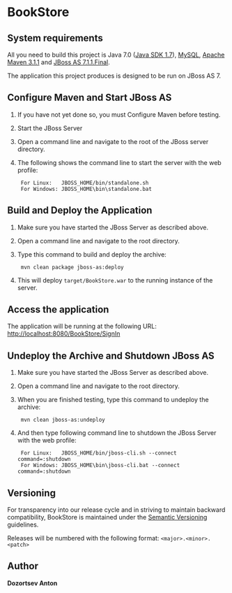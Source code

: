 BookStore
========================


System requirements
-------------------

All you need to build this project is Java 7.0 ([Java SDK 1.7][1]), [MySQL][5], [Apache Maven 3.1.1][2] and [JBoss AS 7.1.1.Final][3].

The application this project produces is designed to be run on JBoss AS 7.

Configure Maven and Start JBoss AS
-------------------------

1. If you have not yet done so, you must Configure Maven before testing.
2. Start the JBoss Server
3. Open a command line and navigate to the root of the JBoss server directory.
4. The following shows the command line to start the server with the web profile:

        For Linux:   JBOSS_HOME/bin/standalone.sh
        For Windows: JBOSS_HOME\bin\standalone.bat

Build and Deploy the Application
--------------------------------

1. Make sure you have started the JBoss Server as described above.
2. Open a command line and navigate to the root directory.
3. Type this command to build and deploy the archive:

        mvn clean package jboss-as:deploy

4. This will deploy `target/BookStore.war` to the running instance of the server.


Access the application
----------------------

The application will be running at the following URL: <http://localhost:8080/BookStore/SignIn>


Undeploy the Archive and Shutdown JBoss AS
--------------------

1. Make sure you have started the JBoss Server as described above.
2. Open a command line and navigate to the root directory.
3. When you are finished testing, type this command to undeploy the archive:

        mvn clean jboss-as:undeploy
        
4. And then type following command line to shutdown the JBoss Server with the web profile:

        For Linux:   JBOSS_HOME/bin/jboss-cli.sh --connect command=:shutdown
        For Windows: JBOSS_HOME\bin\jboss-cli.bat --connect command=:shutdown

Versioning
----------

For transparency into our release cycle and in striving to maintain backward compatibility,
BookStore is maintained under the [Semantic Versioning][4] guidelines.

Releases will be numbered with the following format: `<major>.<minor>.<patch>`

Author
------

**Dozortsev Anton**


[1]: http://www.oracle.com/technetwork/java/javase/downloads/jdk7-downloads-1880260.html
[2]: http://maven.apache.org/download.cgi
[3]: http://www.jboss.org/jbossas/downloads/
[4]: http://semver.org/
[5]: http://dev.mysql.com/downloads/mysql/#current-tab